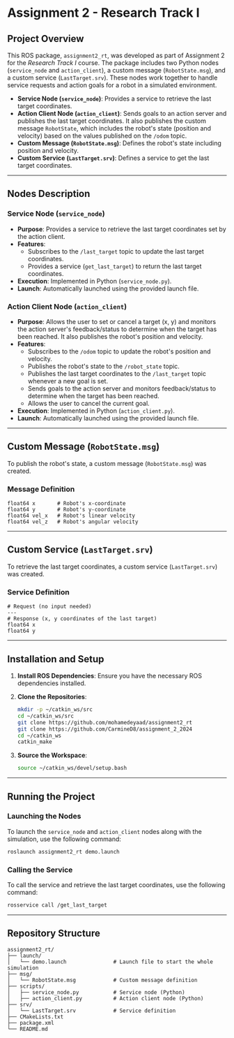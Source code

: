 # Assignment 2 - Research Track I

## Project Overview
This ROS package, `assignment2_rt`, was developed as part of Assignment 2 for the *Research Track I* course. The package includes two Python nodes (`service_node` and `action_client`), a custom message (`RobotState.msg`), and a custom service (`LastTarget.srv`). These nodes work together to handle service requests and action goals for a robot in a simulated environment.

- **Service Node (`service_node`)**: Provides a service to retrieve the last target coordinates.
- **Action Client Node (`action_client`)**: Sends goals to an action server and publishes the last target coordinates. It also publishes the custom message `RobotState`, which includes the robot's state (position and velocity) based on the values published on the `/odom` topic.
- **Custom Message (`RobotState.msg`)**: Defines the robot's state including position and velocity.
- **Custom Service (`LastTarget.srv`)**: Defines a service to get the last target coordinates.

---

## Nodes Description

### Service Node (`service_node`)
- **Purpose**: Provides a service to retrieve the last target coordinates set by the action client.
- **Features**:
  - Subscribes to the `/last_target` topic to update the last target coordinates.
  - Provides a service (`get_last_target`) to return the last target coordinates.
- **Execution**: Implemented in Python (`service_node.py`).
- **Launch**: Automatically launched using the provided launch file.

### Action Client Node (`action_client`)
- **Purpose**: Allows the user to set or cancel a target (x, y) and monitors the action server's feedback/status to determine when the target has been reached. It also publishes the robot's position and velocity.
- **Features**:
    - Subscribes to the `/odom` topic to update the robot's position and velocity.
    - Publishes the robot's state to the `/robot_state` topic.
    - Publishes the last target coordinates to the `/last_target` topic whenever a new goal is set.
    - Sends goals to the action server and monitors feedback/status to determine when the target has been reached.
    - Allows the user to cancel the current goal.
- **Execution**: Implemented in Python (`action_client.py`).
- **Launch**: Automatically launched using the provided launch file.

---

## Custom Message (`RobotState.msg`)
To publish the robot's state, a custom message (`RobotState.msg`) was created.

### Message Definition
```plaintext
float64 x       # Robot's x-coordinate
float64 y       # Robot's y-coordinate
float64 vel_x   # Robot's linear velocity
float64 vel_z   # Robot's angular velocity
```

---

## Custom Service (`LastTarget.srv`)
To retrieve the last target coordinates, a custom service (`LastTarget.srv`) was created.

### Service Definition
```plaintext
# Request (no input needed)
---
# Response (x, y coordinates of the last target)
float64 x
float64 y
```

---

## Installation and Setup
1. **Install ROS Dependencies**:
   Ensure you have the necessary ROS dependencies installed.

2. **Clone the Repositories**:
   ```bash
   mkdir -p ~/catkin_ws/src
   cd ~/catkin_ws/src
   git clone https://github.com/mohamedeyaad/assignment2_rt
   git clone https://github.com/CarmineD8/assignment_2_2024
   cd ~/catkin_ws
   catkin_make
   ```

3. **Source the Workspace**:
   ```bash
   source ~/catkin_ws/devel/setup.bash
   ```

---

## Running the Project

### Launching the Nodes
To launch the `service_node` and `action_client` nodes along with the simulation, use the following command:
```bash
roslaunch assignment2_rt demo.launch
```

### Calling the Service
To call the service and retrieve the last target coordinates, use the following command:
```bash
rosservice call /get_last_target
```

---

## Repository Structure
```
assignment2_rt/
├── launch/
│   └── demo.launch               # Launch file to start the whole simulation
├── msg/
│   └── RobotState.msg            # Custom message definition
├── scripts/
│   ├── service_node.py           # Service node (Python)
│   ├── action_client.py          # Action client node (Python)
├── srv/
│   └── LastTarget.srv            # Service definition
├── CMakeLists.txt
├── package.xml
└── README.md
```